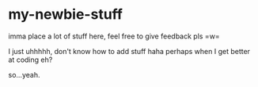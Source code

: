 # my-newbie-stuff
imma place a lot of stuff here, feel free to give feedback pls =w=

I just uhhhhh, don't know how to add stuff haha
perhaps when I get better at coding eh?

so...yeah.
